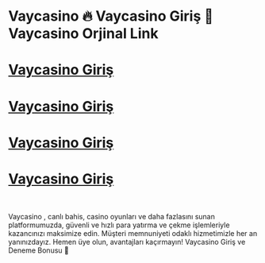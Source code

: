 # Vaycasino 🔥 Vaycasino Giriş  💫 Vaycasino Orjinal Link


# [Vaycasino Giriş ](https://cutt.ly/Erwus6RK)
# [Vaycasino Giriş ](https://cutt.ly/Erwus6RK)
# [Vaycasino Giriş ](https://cutt.ly/Erwus6RK)
# [Vaycasino Giriş ](https://cutt.ly/Erwus6RK)
<br>

Vaycasino , canlı bahis, casino oyunları ve daha fazlasını sunan platformumuzda, güvenli ve hızlı para yatırma ve çekme işlemleriyle kazancınızı maksimize edin. Müşteri memnuniyeti odaklı hizmetimizle her an yanınızdayız. Hemen üye olun, avantajları kaçırmayın! Vaycasino Giriş ve Deneme Bonusu 🚀
